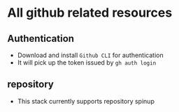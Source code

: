 # All github related resources

## Authentication
- Download and install `Github CLI` for authentication 
- It will pick up the token issued  by `gh auth login`

## repository
- This stack currently supports repository spinup
